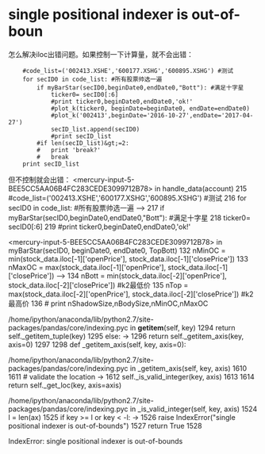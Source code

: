 # single positional indexer is out-of-boun

怎么解决iloc出错问题。如果控制一下计算量，就不会出错：

```
    #code_list=('002413.XSHE','600177.XSHG','600895.XSHG') #测试
    for secID0 in code_list: #所有股票帅选一遍
        if myBarStar(secID0,beginDate0,endDate0,"Bott"): #满足十字星
            ticker0= secID0[:6]
            #print ticker0,beginDate0,endDate0,'ok!'
            #plot_k(ticker0, beginDate=beginDate0, endDate=endDate0)
            #plot_k('002413',beginDate='2016-10-27',endDate='2017-04-27')
            secID_list.append(secID0)
            #print secID_list
        #if len(secID_list)&gt;=2:
        #   print 'break?'
        #   break
    print secID_list
```
但不控制就会出错：
&lt;mercury-input-5-BEE5CC5AA06B4FC283CEDE3099712B78&gt; in handle_data(account)
    215     #code_list=('002413.XSHE','600177.XSHG','600895.XSHG') #测试
    216     for secID0 in code_list: #所有股票帅选一遍
--&gt; 217         if myBarStar(secID0,beginDate0,endDate0,"Bott"): #满足十字星
    218             ticker0= secID0[:6]
    219             #print ticker0,beginDate0,endDate0,'ok!'

&lt;mercury-input-5-BEE5CC5AA06B4FC283CEDE3099712B78&gt; in myBarStar(secID0, beginDate0, endDate0, TopBott)
    132     nMinOC = min(stock_data.iloc[-1]['openPrice'], stock_data.iloc[-1]['closePrice'])
    133     nMaxOC = max(stock_data.iloc[-1]['openPrice'], stock_data.iloc[-1]['closePrice'])
--&gt; 134     nBott = min(stock_data.iloc[-2]['openPrice'], stock_data.iloc[-2]['closePrice']) #k2最低价
    135     nTop  = max(stock_data.iloc[-2]['openPrice'], stock_data.iloc[-2]['closePrice']) #k2最高价
    136     #    print nShadowSize,nBodySize,nMinOC,nMaxOC

/home/ipython/anaconda/lib/python2.7/site-packages/pandas/core/indexing.pyc in __getitem__(self, key)
   1294             return self._getitem_tuple(key)
   1295         else:
-&gt; 1296             return self._getitem_axis(key, axis=0)
   1297 
   1298     def _getitem_axis(self, key, axis=0):

/home/ipython/anaconda/lib/python2.7/site-packages/pandas/core/indexing.pyc in _getitem_axis(self, key, axis)
   1610 
   1611                 # validate the location
-&gt; 1612                 self._is_valid_integer(key, axis)
   1613 
   1614             return self._get_loc(key, axis=axis)

/home/ipython/anaconda/lib/python2.7/site-packages/pandas/core/indexing.pyc in _is_valid_integer(self, key, axis)
   1524         l = len(ax)
   1525         if key &gt;= l or key &lt; -l:
-&gt; 1526             raise IndexError("single positional indexer is out-of-bounds")
   1527         return True
   1528 

IndexError: single positional indexer is out-of-bounds